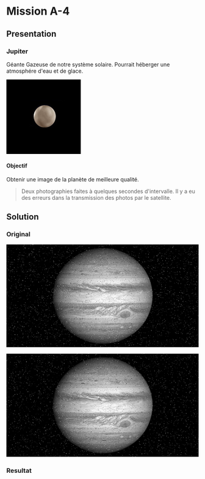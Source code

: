 # Mission A-4

## Presentation

### Jupiter

Géante Gazeuse de notre système solaire.
Pourrait héberger une atmosphére d'eau et de glace.

![Jupiter](img/Ceres.jpg)

#### Objectif 

Obtenir une image de la planète de meilleure qualité.
> Deux photographies faites à quelques secondes d'intervalle. Il y a eu des erreurs dans la transmission des photos par le satellite. 

## Solution

### Original

![Original](img/original1.png)

![Original](img/original2.png)

### Resultat